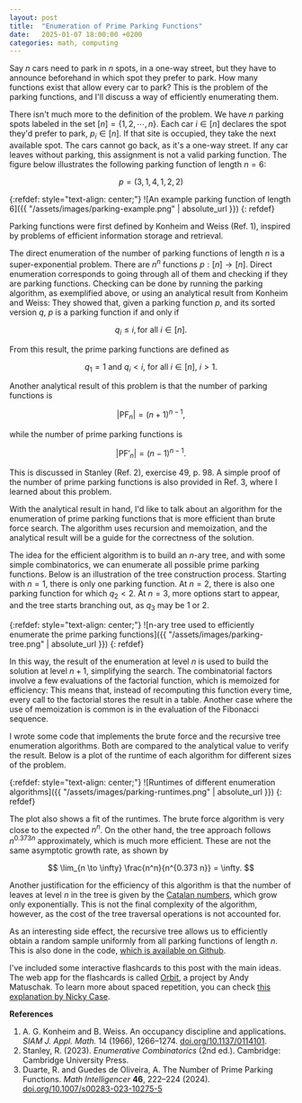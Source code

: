 ```yaml
---
layout: post
title:  "Enumeration of Prime Parking Functions"
date:   2025-01-07 18:00:00 +0200
categories: math, computing
---
```


Say $n$ cars need to park in $n$ spots, in a one-way street, but they have to announce beforehand in which spot they prefer to park. How many functions exist that allow every car to park? This is the problem of the parking functions, and I'll discuss a way of efficiently enumerating them.

There isn't much more to the definition of the problem. We have $n$ parking spots labeled in the set $[n] = \{ 1, 2, \cdots, n\}$. Each car $i \in [n]$ declares the spot they'd prefer to park, $p_i \in [n]$. If that site is occupied, they take the next available spot. The cars cannot go back, as it's a one-way street. If any car leaves without parking, this assignment is not a valid parking function. The figure below illustrates the following parking function of length $n=6$:

$$p = (3,1,4,1,2,2)$$

{:refdef: style="text-align: center;"}
![An example parking function of length 6]({{ "/assets/images/parking-example.png" | absolute_url }})
{: refdef}

Parking functions were first defined by Konheim and Weiss (Ref. 1), inspired by problems of efficient information storage and retrieval.

The direct enumeration of the number of parking functions of length $n$ is a super-exponential problem. There are $n^n$ functions $p: [n] \to [n]$. Direct enumeration corresponds to going through all of them and checking if they are parking functions. Checking can be done by running the parking algorithm, as exemplified above, or using an analytical result from Konheim and Weiss: 
They showed that, given a parking function $p$, and its sorted version $q$, $p$ is a parking function if and only if

$$
q_i \leq i, \text{for all $i \in [n]$}.
$$

From this result, the prime parking functions are defined as

$$
q_1 = 1 \ \text{and} \ q_i < i \text{, for all $i \in [n]$, $i > 1$}.
$$

Another analytical result of this problem is that the number of parking functions is

$$
|\mathrm{PF}_n| = (n+1)^{n-1},
$$

while the number of <it>prime</it> parking functions is

$$
|\mathrm{PF}'_n| = (n-1)^{n-1}.
$$

This is discussed in Stanley (Ref. 2), exercise 49, p. 98. A simple proof of the number of prime parking functions is also provided in Ref. 3, where I learned about this problem.

With the analytical result in hand, I'd like to talk about an algorithm for the enumeration of prime parking functions that is more efficient than brute force search. The algorithm uses recursion and memoization, and the analytical result will be a guide for the correctness of the solution.

The idea for the efficient algorithm is to build an $n$-ary tree, and with some simple combinatorics, we can enumerate all possible prime parking functions. Below is an illustration of the tree construction process. Starting with $n=1$, there is only one parking function. At $n=2$, there is also one parking function for which $q_2 < 2$. At $n=3$, more options start to appear, and the tree starts branching out, as $q_3$ may be 1 or 2.

{:refdef: style="text-align: center;"}
![n-ary tree used to efficiently enumerate the prime parking functions]({{ "/assets/images/parking-tree.png" | absolute_url }})
{: refdef}

In this way, the result of the enumeration at level $n$ is used to build the solution at level $n+1$, simplifying the search. The combinatorial factors involve a few evaluations of the factorial function, which is memoized for efficiency: This means that, instead of recomputing this function every time, every call to the factorial stores the result in a table. Another case where the use of memoization is common is in the evaluation of the Fibonacci sequence.

I wrote some code that implements the brute force and the recursive tree enumeration algorithms. Both are compared to the analytical value to verify the result. Below is a plot of the runtime of each algorithm for different sizes of the problem.

{:refdef: style="text-align: center;"}
![Runtimes of different enumeration algorithms]({{ "/assets/images/parking-runtimes.png" | absolute_url }})
{: refdef}

The plot also shows a fit of the runtimes. The brute force algorithm is very close to the expected $n^n$. On the other hand, the tree approach follows $n^{0.373 n}$ approximately, which is much more efficient. These are not the same asymptotic growth rate, as shown by

$$
\lim_{n \to \infty} \frac{n^n}{n^{0.373 n}} = \infty.
$$

Another justification for the efficiency of this algorithm is that the number of leaves at level $n$ in the tree is given by the [Catalan numbers](https://oeis.org/A000108), which grow only exponentially. This is not the final complexity of the algorithm, however, as the cost of the tree traversal operations is not accounted for.

As an interesting side effect, the recursive tree allows us to efficiently obtain a random sample uniformly from all parking functions of length $n$. This is also done in the code, [which is available on Github](https://github.com/gapolinario/prime-parking-functions).

I've included some interactive flashcards to this post with the main ideas. The web app for the flashcards is called [Orbit](https://withorbit.com/), a project by Andy Matuschak. To learn more about spaced repetition, you can check [this explanation by Nicky Case](https://aisafety.dance/#optionalflashcardreview).

<html>
  <head>
    <script type="module" src="https://js.withorbit.com/orbit-web-component.js"></script>
  </head>
  <body>
    <orbit-reviewarea color="green">
      <orbit-prompt
        question="What is the definition of a parking function?"
        answer="$n$ cars declare their preference to park in $n$ spots. If the spot is taken, they take the next available spot. All cars must park by the end of the process."
      ></orbit-prompt>
      <orbit-prompt
        question="What was the motivation of Konheim and Weiss for the introduction of parking functions?"
        answer="Efficient information storage and retrieval in large databases."
      ></orbit-prompt>
      <orbit-prompt
        question="Which functions from $p : \{ 1, \cdots, n\} \to \{ 1, \cdots, n\}$ are valid parking functions?"
        answer="Sort the sequence $(p_i)$ into $(q_i)$. This is a valid parking function if $q_i \leq i$ for all $i \in \{ 1, \cdots, n\}$"
      ></orbit-prompt>
      <orbit-prompt
        question="What is the definition of the prime parking functions $p : \{ 1, \cdots, n\} \to \{ 1, \cdots, n\}$?"
        answer="Sort the sequence $(p_i)$ into $(q_i)$. This is a prime parking function if $q_i < i$ for all $i \in \{ 2, \cdots, n\}$"
      ></orbit-prompt>
      <orbit-prompt
	      question="What is the number of parking functions of length $n$?"
	      answer="$$|\mathrm{PF}(n) | = (n+1)^{n-1}$$"
      ></orbit-prompt>
      <orbit-prompt
	      question="What is the number of prime parking functions of length $n$?"
	      answer="$$|\mathrm{PF}'(n) | = (n-1)^{n-1}$$"
      ></orbit-prompt>
      <orbit-prompt
	      question="What data structure can be used to efficiently enumerate the parking functions?"
	      answer="$n$-ary trees"
      ></orbit-prompt>
      <orbit-prompt
	      question="What is memoization?"
	      answer="Memoization is a technique in programming that involves storing the results of expensive function calls and reusing the cached result when the same inputs occur again."
      ></orbit-prompt>
      <orbit-prompt
	      question="Provide an example use case where memoization is useful"
	      answer="The Fibonacci sequence"
      ></orbit-prompt>
      <orbit-prompt
	      question="What is the asymptotic computational complexity of brute force enumeration of parking functions of length $n$?"
	      answer="$$\Theta(n^n)$$"
      ></orbit-prompt>
    </orbit-reviewarea>
  </body>
</html>


**References**

1. A. G. Konheim and B. Weiss. An occupancy discipline and applications. _SIAM J. Appl. Math._ 14 (1966), 1266–1274. [doi.org/10.1137/0114101](https://doi.org/10.1137/0114101).
2. Stanley, R. (2023). _Enumerative Combinatorics_ (2nd ed.). Cambridge: Cambridge University Press.
3. Duarte, R. and Guedes de Oliveira, A. The Number of Prime Parking Functions. _Math Intelligencer_ **46**, 222–224 (2024). [doi.org/10.1007/s00283-023-10275-5](https://doi.org/10.1007/s00283-023-10275-5)
